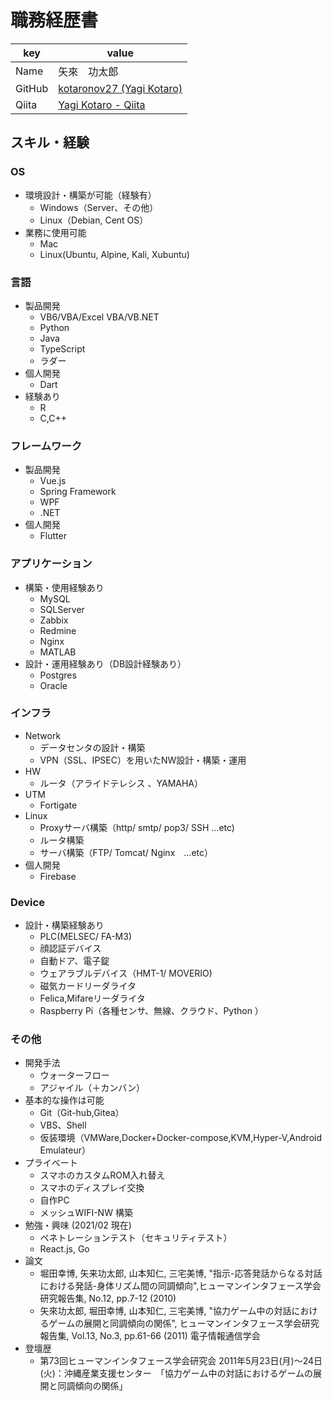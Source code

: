 # 職務経歴書
|key|value|
|---|-----|
|Name|矢來　功太郎|
|GitHub|[kotaronov27 \(Yagi Kotaro\)](https://github.com/kotaronov27)|
|Qiita|[Yagi Kotaro \- Qiita](https://qiita.com/kotaronov27)|


## スキル・経験
### OS
* 環境設計・構築が可能（経験有）
  * Windows（Server、その他）
  * Linux（Debian, Cent OS）
* 業務に使用可能
  * Mac
  * Linux(Ubuntu, Alpine, Kali, Xubuntu)

### 言語
* 製品開発
  * VB6/VBA/Excel VBA/VB.NET
  * Python
  * Java
  * TypeScript
  * ラダー
* 個人開発
  * Dart
* 経験あり
  * R
  * C,C++

### フレームワーク
* 製品開発
  * Vue.js
  * Spring Framework
  * WPF
  * .NET
* 個人開発
  * Flutter

### アプリケーション
* 構築・使用経験あり
  * MySQL
  * SQLServer
  * Zabbix
  * Redmine
  * Nginx
  * MATLAB
* 設計・運用経験あり（DB設計経験あり）
  * Postgres
  * Oracle

### インフラ
* Network
  * データセンタの設計・構築
  * VPN（SSL、IPSEC）を用いたNW設計・構築・運用
* HW 
  * ルータ（アライドテレシス 、YAMAHA）
* UTM
  * Fortigate
* Linux
  * Proxyサーバ構築（http/ smtp/ pop3/ SSH …etc)
  * ルータ構築
  * サーバ構築（FTP/ Tomcat/ Nginx　…etc）
* 個人開発
  * Firebase

### Device
* 設計・構築経験あり
  * PLC(MELSEC/ FA-M3)
  * 顔認証デバイス
  * 自動ドア、電子錠
  * ウェアラブルデバイス（HMT-1/ MOVERIO)
  * 磁気カードリーダライタ
  * Felica,Mifareリーダライタ
  * Raspberry Pi（各種センサ、無線、クラウド、Python ）

### その他
* 開発手法
  * ウォーターフロー
  * アジャイル（＋カンバン）
* 基本的な操作は可能
  * Git（Git-hub,Gitea）
  * VBS、Shell
  * 仮装環境（VMWare,Docker+Docker-compose,KVM,Hyper-V,Android Emulateur）
* プライベート
  * スマホのカスタムROM入れ替え
  * スマホのディスプレイ交換
  * 自作PC
  * メッシュWIFI-NW 構築
* 勉強・興味 (2021/02 現在)
  * ペネトレーションテスト（セキュリティテスト）
  * React.js, Go
* 論文
  * 堀田幸博, 矢来功太郎, 山本知仁, 三宅美博, "指示-応答発話からなる対話における発話-身体リズム間の同調傾向",ヒューマンインタフェース学会研究報告集, No.12, pp.7-12 (2010)
  * 矢來功太郎, 堀田幸博, 山本知仁, 三宅美博, "協力ゲーム中の対話におけるゲームの展開と同調傾向の関係", ヒューマンインタフェース学会研究報告集, Vol.13, No.3, pp.61-66 (2011) 電子情報通信学会
* 登壇歴
  * 第73回ヒューマンインタフェース学会研究会 2011年5月23日(月)～24日(火)：沖縄産業支援センター　「協力ゲーム中の対話におけるゲームの展開と同調傾向の関係」
